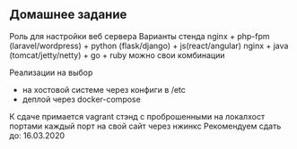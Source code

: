 ## Домашнее задание
Роль для настройки веб сервера
Варианты стенда
nginx + php-fpm (laravel/wordpress) + python (flask/django) + js(react/angular)
nginx + java (tomcat/jetty/netty) + go + ruby
можно свои комбинации

Реализации на выбор
- на хостовой системе через конфиги в /etc
- деплой через docker-compose

К сдаче примается
vagrant стэнд с проброшенными на локалхост портами
каждый порт на свой сайт
через нжинкс
Рекомендуем сдать до: 16.03.2020 